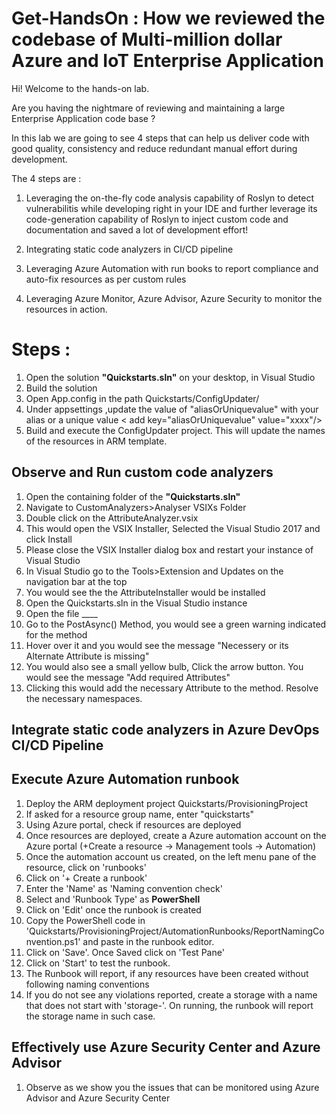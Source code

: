 # Get-HandsOn : How we reviewed the codebase of Multi-million dollar Azure and IoT Enterprise Application

Hi! Welcome to the hands-on lab. 

Are you having the nightmare of reviewing and maintaining a large Enterprise Application code base ? 

In this lab we are going to see 4 steps that can help us deliver code with good quality, consistency and reduce redundant manual effort during development.

The 4 steps are : 
1. Leveraging the on-the-fly code analysis capability of Roslyn to detect vulnerabilitis while developing right in your IDE and further leverage its code-generation capability of Roslyn to inject custom code and documentation and saved a lot of development effort!

2. Integrating static code analyzers in CI/CD pipeline

3. Leveraging Azure Automation with run books to report compliance and auto-fix resources as per custom rules

4. Leveraging Azure Monitor, Azure Advisor, Azure Security to monitor the resources in action.


# Steps :

1. Open the solution **"Quickstarts.sln"** on your desktop, in Visual Studio
2. Build the solution
3. Open App.config in the path Quickstarts/ConfigUpdater/
4. Under appsettings ,update the value of "aliasOrUniquevalue"  with your alias or a unique value < add key="aliasOrUniquevalue" value="xxxx"/>
5. Build and execute the ConfigUpdater project. This will update the names of the resources in ARM template.

## Observe and Run custom code analyzers 
1. Open the containing folder of the **"Quickstarts.sln"**
2. Navigate to CustomAnalyzers>Analyser VSIXs Folder
3. Double click on the AttributeAnalyzer.vsix
4. This would open the VSIX Installer, Selected the Visual Studio 2017 and click Install
5. Please close the VSIX Installer dialog box and restart your instance of Visual Studio
6. In Visual Studio go to the Tools>Extension and Updates on the navigation bar at the top
7. You would see the the AttributeInstaller would be installed
8. Open the Quickstarts.sln in the Visual Studio instance
9. Open the file ____
10. Go to the PostAsync() Method, you would see a green warning indicated for the method
11. Hover over it and you would see the message "Necessery or its Alternate Attribute is missing"
12. You would also see a small yellow bulb, Click the arrow button. You would see the message "Add required Attributes"
13. Clicking this would add the necessary Attribute to the method. Resolve the necessary namespaces.

## Integrate static code analyzers in Azure DevOps CI/CD Pipeline


## Execute Azure Automation runbook

1. Deploy the ARM deployment project Quickstarts/ProvisioningProject
2. If asked for a resource group name, enter "quickstarts"
3. Using Azure portal, check if resources are deployed
4. Once resources are deployed, create a Azure automation account on the Azure portal (+Create a resource -> Management tools -> Automation)
5. Once the automation account us created, on the left menu pane of the resource, click on 'runbooks'
6. Click on '+ Create a runbook'
7. Enter the 'Name' as 'Naming convention check'
8. Select and 'Runbook Type' as **PowerShell**
9. Click on 'Edit' once the runbook is created
10. Copy the PowerShell code in 'Quickstarts/ProvisioningProject/AutomationRunbooks/ReportNamingConvention.ps1' and paste in the runbook editor.
11. Click on 'Save'. Once Saved click on 'Test Pane'
12. Click on 'Start' to test the runbook.
13. The Runbook will report, if any resources have been created without following naming conventions 
14. If you do not see any violations reported, create a storage with a name that does not start with 'storage-'. On running, the runbook will report the storage name in such case.

## Effectively use Azure Security Center and Azure Advisor

1. Observe as we show you the issues that can be monitored using Azure Advisor and Azure Security Center




